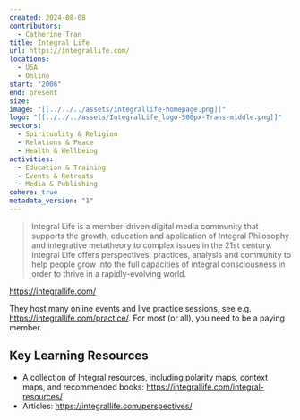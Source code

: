 ```yaml
---
created: 2024-08-08
contributors:
  - Catherine Tran
title: Integral Life
url: https://integrallife.com/
locations:
  - USA
  - Online
start: "2006"
end: present
size: 
image: "[[../../../assets/integrallife-homepage.png]]"
logo: "[[../../../assets/IntegralLife_logo-500px-Trans-middle.png]]"
sectors:
  - Spirituality & Religion
  - Relations & Peace
  - Health & Wellbeing
activities:
  - Education & Training
  - Events & Retreats
  - Media & Publishing
cohere: true
metadata_version: "1"
---
```

>Integral Life is a member-driven digital media community that supports the growth, education and application of Integral Philosophy and integrative metatheory to complex issues in the 21st century. Integral Life offers perspectives, practices, analysis and community to help people grow into the full capacities of integral consciousness in order to thrive in a rapidly-evolving world.

https://integrallife.com/

They host many online events and live practice sessions, see e.g. https://integrallife.com/practice/. For most (or all), you need to be a paying member.

## Key Learning Resources

- A collection of Integral resources, including polarity maps, context maps, and recommended books: https://integrallife.com/integral-resources/
- Articles: https://integrallife.com/perspectives/












